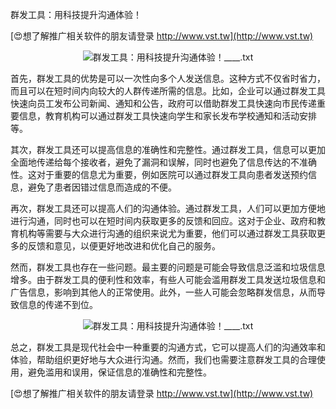 群发工具：用科技提升沟通体验！

[😍想了解推广相关软件的朋友请登录 http://www.vst.tw](http://www.vst.tw)

 <center><img src="https://vst.tw/MP4/tuiguang/png/1.png" alt="群发工具：用科技提升沟通体验！____.txt"></center>

首先，群发工具的优势是可以一次性向多个人发送信息。这种方式不仅省时省力，而且可以在短时间内向较大的人群传递所需的信息。比如，企业可以通过群发工具快速向员工发布公司新闻、通知和公告，政府可以借助群发工具快速向市民传递重要信息，教育机构可以通过群发工具快速向学生和家长发布学校通知和活动安排等。

其次，群发工具还可以提高信息的准确性和完整性。通过群发工具，信息可以更加全面地传递给每个接收者，避免了漏洞和误解，同时也避免了信息传达的不准确性。这对于重要的信息尤为重要，例如医院可以通过群发工具向患者发送预约信息，避免了患者因错过信息而造成的不便。

再次，群发工具还可以提高人们的沟通体验。通过群发工具，人们可以更加方便地进行沟通，同时也可以在短时间内获取更多的反馈和回应。这对于企业、政府和教育机构等需要与大众进行沟通的组织来说尤为重要，他们可以通过群发工具获取更多的反馈和意见，以便更好地改进和优化自己的服务。

然而，群发工具也存在一些问题。最主要的问题是可能会导致信息泛滥和垃圾信息增多。由于群发工具的便利性和效率，有些人可能会滥用群发工具发送垃圾信息和广告信息，影响到其他人的正常使用。此外，一些人可能会忽略群发信息，从而导致信息的传递不到位。

 <center><img src="https://vst.tw/MP4/tuiguang/png/4.png" alt="群发工具：用科技提升沟通体验！____.txt"></center>

总之，群发工具是现代社会中一种重要的沟通方式，它可以提高人们的沟通效率和体验，帮助组织更好地与大众进行沟通。然而，我们也需要注意群发工具的合理使用，避免滥用和误用，保证信息的准确性和完整性。

[😍想了解推广相关软件的朋友请登录 http://www.vst.tw](http://www.vst.tw)



